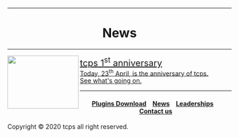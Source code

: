 <style>
h1 {text-align: center;}
h2 {text-align: left;}
h4 {text-align: center;}
h3 {text-align: left;}
p {text-align: center;}
</style>
<style type="text/css">
  #left{
        text-align:left;
  }
  #right{
        text-align:right;
  }
  #title{
        font-size:20px;
        text-align:left;
  }
</style>
<hr>
<h1>News</h1>
<hr>
<a href="/news/01">
<img src="https://ttcps.github.io/images/tcps_1st_anniversary.png" width="160" height="120" align ="left">
<div id="title">tcps 1<sup>st</sup> anniversary<br></div><div id="left">Today, 23<sup>th</sup> April, is the anniversary of tcps.<br>See what's going on.</div></h3>
</a>
<hr>
<h4><a href="/plugins/download">Plugins Download</a>&emsp;<a href="/news">News</a>&emsp;<a href="/leaderships">Leaderships</a>&emsp;<a href="/contact">Contact us</a></h4>
Copyright © 2020 tcps all right reserved.
